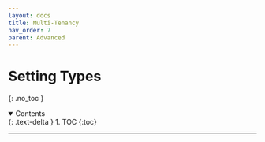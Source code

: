 ```yaml
---
layout: docs
title: Multi-Tenancy
nav_order: 7
parent: Advanced
---
```



# Setting Types
{: .no_toc }

<details open markdown="block">
  <summary>
    Contents
  </summary>
  {: .text-delta }
1. TOC
{:toc}
</details>

---

